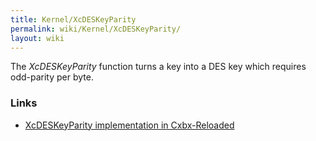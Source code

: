 ```yaml
---
title: Kernel/XcDESKeyParity
permalink: wiki/Kernel/XcDESKeyParity/
layout: wiki
---
```


The *XcDESKeyParity* function turns a key into a DES key which requires
odd-parity per byte.

### Links

-   [XcDESKeyParity implementation in
    Cxbx-Reloaded](https://github.com/Cxbx-Reloaded/Cxbx-Reloaded/blob/f73114df61d943ba73b329a6e4bd6805254af243/src/CxbxKrnl/EmuKrnlXc.cpp#L234)

